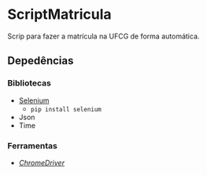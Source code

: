 # ScriptMatricula
Scrip para fazer a matrícula na UFCG de forma automática.

## Depedências
### Bibliotecas
- [Selenium](https://pypi.org/project/selenium/)
  - `pip install selenium`
- Json
- Time

### Ferramentas
- _[ChromeDriver](https://chromedriver.chromium.org/downloads)_
